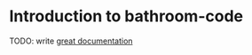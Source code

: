 # Introduction to bathroom-code

TODO: write [great documentation](http://jacobian.org/writing/what-to-write/)
